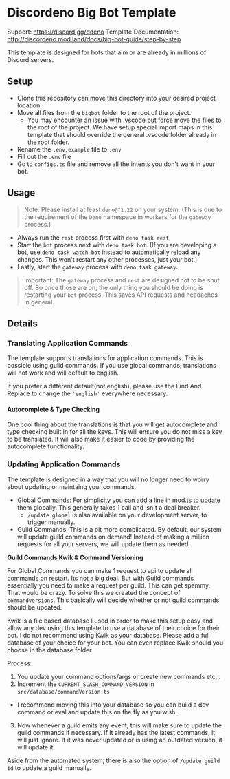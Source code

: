 # Discordeno Big Bot Template

Support: <https://discord.gg/ddeno> Template Documentation: <http://discordeno.mod.land/docs/big-bot-guide/step-by-step>

This template is designed for bots that aim or are already in millions of Discord servers.

## Setup

- Clone this repository can move this directory into your desired project location.
- Move all files from the `bigbot` folder to the root of the project.
  - You may encounter an issue with .vscode but force move the files to the root of the project. We have setup special
    import maps in this template that should override the general .vscode folder already in the root folder.
- Rename the `.env.example` file to `.env`
- Fill out the `.env` file
- Go to `configs.ts` file and remove all the intents you don't want in your bot.

## Usage

> Note: Please install at least `deno@^1.22` on your system. (This is due to the requirement of the `Deno` namespace in
> workers for the `gateway` process.)

- Always run the `rest` process first with `deno task rest`.
- Start the `bot` process next with `deno task bot`. (If you are developing a bot, use `deno task watch-bot` instead to
  automatically reload any changes. This won't restart any other processes, just your bot.)
- Lastly, start the `gateway` process with `deno task gateway`.

> Important: The `gateway` process and `rest` are designed not to be shut off. So once those are on, the only thing you
> should be doing is restarting your `bot` process. This saves API requests and headaches in general.

## Details

### Translating Application Commands

The template supports translations for application commands. This is possible using guild commands. If you use global
commands, translations will not work and will default to english.

If you prefer a different default(not english), please use the Find And Replace to change the `'english'` everywhere
necessary.

#### Autocomplete & Type Checking

One cool thing about the translations is that you will get autocomplete and type checking built in for all the keys.
This will ensure you do not miss a key to be translated. It will also make it easier to code by providing the
autocomplete functionality.

### Updating Application Commands

The template is designed in a way that you will no longer need to worry about updating or maintaing your commands.

- Global Commands: For simplicity you can add a line in mod.ts to update them globally. This generally takes 1 call and
  isn't a deal breaker.
  - `/update global` is also available on your development server, to trigger manually.
- Guild Commands: This is a bit more complicated. By default, our system will update guild commands on demand! Instead
  of making a million requests for all your servers, we will update them as needed.

**Guild Commands Kwik & Command Versioning**

For Global Commands you can make 1 request to api to update all commands on restart. Its not a big deal. But with Guild
commands essentially you need to make a request per guild. This can get spammy. That would be crazy. To solve this we
created the concept of `commandVersions`. This basically will decide whether or not guild commands should be updated.

Kwik is a file based database I used in order to make this setup easy and allow any dev using this template to use a
database of their choice for their bot. I do not recommend using Kwik as your database. Please add a full database of
your choice for your bot. You can even replace Kwik should you choose in the database folder.

Process:

1. You update your command options/args or create new commands etc...
2. Increment the `CURRENT_SLASH_COMMAND_VERSION` in `src/database/commandVersion.ts`

- I recommend moving this into your database so you can build a dev command or eval and update this on the fly as you
  wish.

3. Now whenever a guild emits any event, this will make sure to update the guild commands if necessary. If it already
   has the latest commands, it will just ignore. If it was never updated or is using an outdated version, it will update
   it.

Aside from the automated system, there is also the option of `/update guild id` to update a guild manually.
